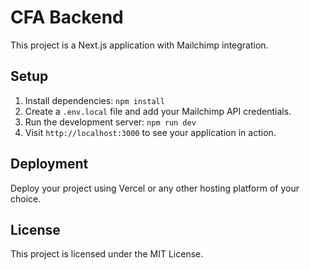 # CFA Backend

This project is a Next.js application with Mailchimp integration.

## Setup

1. Install dependencies: `npm install`
2. Create a `.env.local` file and add your Mailchimp API credentials.
3. Run the development server: `npm run dev`
4. Visit `http://localhost:3000` to see your application in action.

## Deployment

Deploy your project using Vercel or any other hosting platform of your choice.

## License

This project is licensed under the MIT License.

